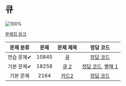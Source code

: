 # 큐

![100%](https://progress-bar.dev/3/?scale=3&title=progress&width=500&color=babaca&suffix=/3)

[문제집 링크](https://www.acmicpc.net/workbook/view/7310)

| 문제 분류 | 문제 | 문제 제목 | 정답 코드 |
| :--: | :--: | :--: | :--: |
| 연습 문제✔ | 10845 | [큐](https://www.acmicpc.net/problem/10845) | [정답 코드](../0x06/solutions/10845.cpp) |
| 기본 문제✔ | 18258 | [큐 2](https://www.acmicpc.net/problem/18258) | [정답 코드](../0x06/solutions/18258.cpp), [별해 1](../0x06/solutions/18258_1.cpp) |
| 기본 문제 | 2164 | [카드2](https://www.acmicpc.net/problem/2164) | [정답 코드](../0x06/solutions/2164.cpp) |
